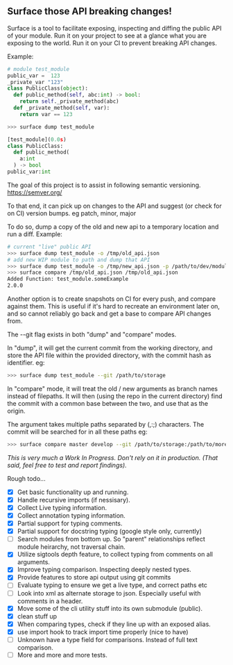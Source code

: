 
## Surface those API breaking changes!


Surface is a tool to facilitate exposing, inspecting and diffing the public API of your module.
Run it on your project to see at a glance what you are exposing to the world. Run it on your CI to prevent breaking API changes.

Example:

```python
# module test_module
public_var =  123
_private_var "123"
class PublicClass(object):
  def public_method(self, abc:int) -> bool:
    return self._private_method(abc)
  def _private_method(self, var):
    return var == 123
```
```sh
>>> surface dump test_module
```
```python
[test_module](0.0s)
class PublicClass:
  def public_method(
    a:int
  ) -> bool
public_var:int
```

The goal of this project is to assist in following semantic versioning. https://semver.org/

To that end, it can pick up on changes to the API and suggest (or check for on CI) version bumps. eg patch, minor, major

To do so, dump a copy of the old and new api to a temporary location and run a diff. Example:

```sh
# current "live" public API
>>> surface dump test_module -o /tmp/old_api.json
# add new WIP module to path and dump that API
>>> surface dump test_module -o /tmp/new_api.json -p /path/to/dev/module -b 1.2.3
>>> surface compare /tmp/old_api.json /tmp/old_api.json
Added Function: test_module.someExample
2.0.0
```

Another option is to create snapshots on CI for every push, and compare against them. This is useful if it's hard to recreate an environment later on, and so cannot reliably go back and get a base to compare API changes from.

The --git flag exists in both "dump" and "compare" modes.

In "dump", it will get the current commit from the working directory, and store the API file within the provided directory, with the commit hash as identifier. eg:

```sh
>>> surface dump test_module --git /path/to/storage
```

In "compare" mode, it will treat the old / new arguments as branch names instead of filepaths. It will then (using the repo in the current directory) find the commit with a common base between the two, and use that as the origin.

The argument takes multiple paths separated by (,:;) characters. The commit will be searched for in all these paths eg:

```sh
>>> surface compare master develop --git /path/to/storage:/path/to/more/storage:/path/to/maybe/local/storage
```

_This is very much a Work In Progress. Don't rely on it in production. (That said, feel free to test and report findings)._


Rough todo...
- [x] Get basic functionality up and running.
- [x] Handle recursive imports (if nessisary).
- [x] Collect Live typing information.
- [x] Collect annotation typing information.
- [x] Partial support for typing comments.
- [x] Partial support for docstring typing (google style only, currently)
- [ ] Search modules from bottom up. So "parent" relationships reflect module heirarchy, not traversal chain.
- [x] Utilize sigtools depth feature, to collect typing from comments on all arguments.
- [x] Improve typing comparison. Inspecting deeply nested types.
- [x] Provide features to store api output using git commits
- [ ] Evaluate typing to ensure we get a live type, and correct paths etc
- [ ] Look into xml as alternate storage to json. Especially useful with comments in a header.
- [x] Move some of the cli utility stuff into its own submodule (public).
- [x] clean stuff up
- [x] When comparing types, check if they line up with an exposed alias.
- [x] use import hook to track import time properly (nice to have)
- [ ] Unknown have a type field for comparisons. Instead of full text comparison.
- [ ] More and more and more tests.
